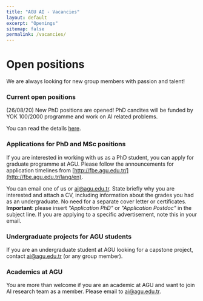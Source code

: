 ```yaml
---
title: "AGU AI - Vacancies"
layout: default
excerpt: "Openings"
sitemap: false
permalink: /vacancies/
---
```


# Open positions

We are always looking for new group members with passion and talent!

### Current open positions

(26/08/20) New PhD positions are opened! PhD candites will be funded by YOK 100/2000 programme and work on AI related problems. 

You can read the details [here](http://fbe.agu.edu.tr/announcements/5346/2020-2021%20E%C4%9Fitim-%C3%96%C4%9Fretim%20G%C3%BCz%20Yar%C4%B1y%C4%B1l%C4%B1%20%20100/2000%20Y%C3%96K%20Doktora%20Bursu%20Ba%C5%9Fvurular%C4%B1).
### Applications for PhD and MSc positions
If you are interested in working with us as a PhD student, you can apply for graduate programme at AGU. Please follow the announcements for application timelines from [http://fbe.agu.edu.tr/](http://fbe.agu.edu.tr/lang/en). 

You can email one of us or ai@agu.edu.tr. State briefly why you are interested and attach a CV, including information about the grades you had as an undergraduate. No need for a separate cover letter or certificates. **Important**: please insert _"Application PhD"_ or _"Application Postdoc"_ in the subject line. If you are applying to a specific advertisement, note this in your email.

### Undergraduate projects for AGU students
If you are an undergraduate student at AGU looking for a capstone project, contact ai@agu.edu.tr (or any group member).

### Academics at AGU
You are more than welcome if you are an academic at AGU and want to join AI research team as a member. Please email to ai@agu.edu.tr.

